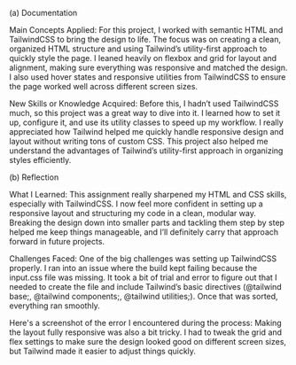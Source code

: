 (a) Documentation

Main Concepts Applied:
For this project, I worked with semantic HTML and TailwindCSS to bring the design to life. The focus was on creating a clean, organized HTML structure and using Tailwind’s utility-first approach to quickly style the page. I leaned heavily on flexbox and grid for layout and alignment, making sure everything was responsive and matched the design. I also used hover states and responsive utilities from TailwindCSS to ensure the page worked well across different screen sizes.

New Skills or Knowledge Acquired:
Before this, I hadn’t used TailwindCSS much, so this project was a great way to dive into it. I learned how to set it up, configure it, and use its utility classes to speed up my workflow. I really appreciated how Tailwind helped me quickly handle responsive design and layout without writing tons of custom CSS. This project also helped me understand the advantages of Tailwind’s utility-first approach in organizing styles efficiently.

(b) Reflection

What I Learned:
This assignment really sharpened my HTML and CSS skills, especially with TailwindCSS. I now feel more confident in setting up a responsive layout and structuring my code in a clean, modular way. Breaking the design down into smaller parts and tackling them step by step helped me keep things manageable, and I’ll definitely carry that approach forward in future projects.

Challenges Faced:
One of the big challenges was setting up TailwindCSS properly. I ran into an issue where the build kept failing because the input.css file was missing. It took a bit of trial and error to figure out that I needed to create the file and include Tailwind’s basic directives (@tailwind base;, @tailwind components;, @tailwind utilities;). Once that was sorted, everything ran smoothly.

Here's a screenshot of the error I encountered during the process:
Making the layout fully responsive was also a bit tricky. I had to tweak the grid and flex settings to make sure the design looked good on different screen sizes, but Tailwind made it easier to adjust things quickly.
